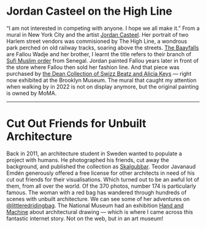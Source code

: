 # Jordan Casteel on the High Line

“I am not interested in competing with anyone. I hope we all make it.” From a mural in New York City and the artist [Jordan Casteel](https://www.jordancasteel.com/about). Her portrait of two Harlem street vendors was commisioned by The High Line, a wondrous park perched on old railway tracks, soaring above the streets. [The Baayfalls](https://www.thehighline.org/art/projects/jordan-casteel/) are Fallou Wadje and her brother, I learnt the title refers to their branch of [Sufi Muslim order](https://en.wikipedia.org/wiki/Mouride#Baye_Fall) from Senegal. Jordan painted Fallou years later in front of the store where Fallou then sold her fashion line. And that piece was purchased by [the Dean Collection of Swizz Beatz and Alicia Keys](https://www.jordancasteel.com/exhibitions/giantsbkmuseum) — right now exhibited at the Brooklyn Museum. The mural that caught my attention when walking by in 2022 is not on display anymore, but the original painting is owned by MoMA.

---

# Cut Out Friends for Unbuilt Architecture

Back in 2011, an architecture student in Sweden wanted to populate a project with humans. He photographed his friends, cut away the background, and published the collection as
[Skalgubbar](https://skalgubbar.se/). Teodor Javanaud Emdén generously offered a free license for other architects in need of his cut out friends for their visualisations. Which turned out to be an awful lot of them, from all over the world. Of the 370 photos, number 174 is particularly famous. The woman with a red bag has wandered through hundreds of scenes with unbuilt architecture. We can see some of her adventures on [@littleredridingbag](https://www.instagram.com/littleredridingbag/). The National Museum had an exhibition [Hand and Machine](https://www.nasjonalmuseet.no/en/exhibitions-and-events/national-museum/exhibitions/2023/hand-and-machine--architectural-drawings/) about architectural drawing — which is where I came across this fantastic internet story. Not on the web, but in an art museum!

